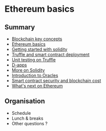 # Ethereum basics

<!-- .slide: class="page-title" -->



## Summary

<!-- .slide: id="master-toc" class="toc" -->

- [Blockchain key concepts](#/1)
- [Ethereum basics](#/2)
- [Getting started with solidity](#/3)
- [Truffle and smart contract deployment](#/4)
- [Unit testing on Truffle](#/5)
- [D-apps](#/6)
- [More on Solidity](#/7)
- [Introduction to Oracles](#/8)
- [Smart contract security and blockchain cost](#/9)
- [What's next on Ethereum](#/10)



## Organisation

- Schedule
- Lunch & breaks
- Other questions ?



<!-- .slide: class="page-questions" -->
